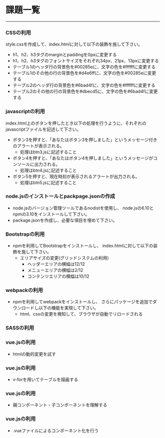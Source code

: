 
# 課題一覧
---

### CSSの利用

style.cssを作成して、index.htmlに対して以下の装飾を施して下さい。

* h1、h2、h3タグのmarginとpaddingを0pxに変更する
* h1、h2、h3タグのフォントサイズをそれぞれ34px、21px、13pxに変更する
* テーブル1のヘッダ行の背景色を#00285eに、文字の色を#ffffffに変更する
* テーブル1のその他の行の背景色を#d4e6ffに、文字の色を#00285eに変更する
* テーブル2のヘッダ行の背景色を#6bad4fに、文字の色を#ffffffに変更する
* テーブル2のその他の行の背景色を#dbecd5に、文字の色を#6bad4fに変更する

### javascriptの利用

index.html上のボタンを押したとき以下の処理を行うように、それぞれのjavascriptファイルを記述して下さい。

* ボタン3を押すと、「あなたはボタン3を押しました」というメッセージ付きのアラートが表示される。
  - 処理はbtn3.jsに記述すること
* ボタン4を押すと、「あなたはボタン4を押しました」というメッセージがコンソールに出力される。
  - 処理はbtn4.jsに記述すること
* ボタン5を押すと、現在時刻が表示されるアラートが出力される。
  - 処理はbtn5.jsに記述すること

### node.jsのインストールとpackpage.jsonの作成

* node.jsのバージョン管理ツールであるnodistを使用し、
  node.jsの6.10とnpmの3.10をインストールして下さい。
* package.jsonを作成し、必要な項目を埋めて下さい。

### Bootstrapの利用

* npmを利用してBootstrapをインストールし、
  index.htmlに対して以下の装飾を施して下さい。
  - エリアサイズの変更(グリッドシステムの利用)
    * ヘッダーエリアの横幅は12/12
    * メニューエリアの横幅は2/12
    * コンテンツエリアの横幅は10/12

### webpackの利用

* npmを利用してwebpackをインストールし、
  さらにパッケージを追加でダウンロードし以下の機能を実現して下さい。
  - html、cssの変更を検知して、ブラウザが自動でリロードされる

### SASSの利用

### vue.jsの利用

* htmlの動的変更を試す

### vue.jsの利用

* v-forを用いてテーブルを描画する

### vue.jsの利用

* 親コンポーネント・子コンポーネントを理解する

### vue.jsの利用

* .vueファイルによるコンポーネント化を行う
